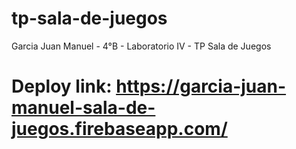 # tp-sala-de-juegos
Garcia Juan Manuel - 4°B - Laboratorio IV - TP Sala de Juegos
# Deploy link: https://garcia-juan-manuel-sala-de-juegos.firebaseapp.com/